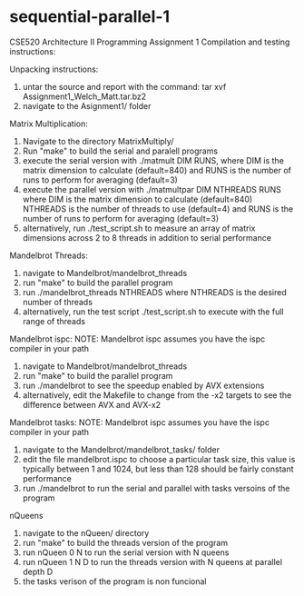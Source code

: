 sequential-parallel-1
=====================

CSE520 Architecture II Programming Assignment 1
Compilation and testing instructions:

Unpacking instructions: 
1) untar the source and report with the command: 
	tar xvf Assignment1_Welch_Matt.tar.bz2
2) navigate to the Asignment1/ folder

Matrix Multiplication: 
1) Navigate to the directory MatrixMultiply/
2) Run "make" to build the serial and paralell programs
3) execute the serial version with ./matmult DIM RUNS, 
	where DIM is the matrix dimension to calculate (default=840)
	and RUNS is the number of runs to perform for averaging (default=3)
4) execute the parallel version with ./matmultpar DIM NTHREADS RUNS
	where DIM is the matrix dimension to calculate (default=840)
	NTHREADS is the number of threads to use (default=4)
	and RUNS is the number of runs to perform for averaging (default=3)
5) alternatively, run ./test_script.sh to measure an array of matrix dimensions
	across 2 to 8 threads in addition to serial performance

Mandelbrot Threads: 
1) navigate to Mandelbrot/mandelbrot_threads
2) run "make" to build the parallel program
3) run ./mandelbrot_threads NTHREADS
	where NTHREADS is the desired number of threads
4) alternatively, run the test script ./test_script.sh to execute with the 
	full range of threads

Mandelbrot ispc: 
NOTE: Mandelbrot ispc assumes you have the ispc compiler in your path
1) navigate to Mandelbrot/mandelbrot_threads
2) run "make" to build the parallel program
3) run ./mandelbrot to see the speedup enabled by AVX extensions
4) alternatively, edit the Makefile to change from the -x2 targets to see 
	the difference between AVX and AVX-x2

Mandelbrot tasks: 
NOTE: Mandelbrot ispc assumes you have the ispc compiler in your path
1) navigate to the Mandelbrot/mandelbrot_tasks/ folder
2) edit the file mandelbrot.ispc to choose a particular task size, 
	this value is typically between 1 and 1024, but less than 128 should be
	fairly constant performance
3) run ./mandelbrot to run the serial and parallel with tasks versoins 
	of the program

nQueens
1) navigate to the nQueen/ directory 
2) run "make" to build the threads version of the program
3) run nQueen 0 N to run the serial version with N queens
4) run nQueen 1 N D to run the threads version with N queens 
	at parallel depth D
5) the tasks verison of the program is non funcional
